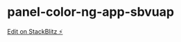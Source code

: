 # panel-color-ng-app-sbvuap

[Edit on StackBlitz ⚡️](https://stackblitz.com/edit/panel-color-ng-app-sbvuap)